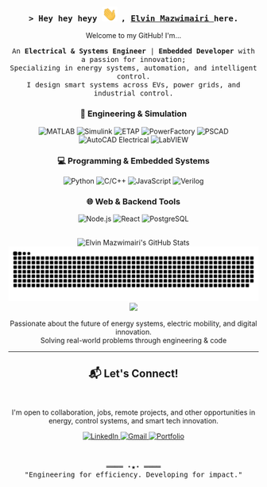 <h3 align="center">
    <samp>> Hey hey heyy 
    <img src="https://raw.githubusercontent.com/ABSphreak/ABSphreak/master/gifs/Hi.gif" width="30px" style="margin-right:8px" alt="hi"/>, 
    <b><a target="_blank" href="https://github.com/elvin2words">
        Elvin Mazwimairi
    </a></b>
    here.
    </samp>
</h3>
<p align="center">Welcome to my GitHub! I'm...</p>
<!-- <p align="center">
  <img src="https://readme-typing-svg.herokuapp.com?font=Fira+Code&weight=500&size=22&duration=3500&pause=800&color=58A6FF&center=true&vCenter=true&multiline=true&width=435&height=1500&lines=「+An+Electrical+&+Systems+Engineer+|+Embedded+Developer+with+a+passion+for+innovation+」;「+Specializing+in+energy+systems,+automation,+and+intelligent+control+」;「I+design+smart+systems+across+EVs,+power+grids,+and+industrial+control.+」" />
</p> -->
<p align="center">
    <samp>
        An <b>Electrical & Systems Engineer</b> | <b>Embedded Developer</b> with a passion for innovation;
        <br>
        Specializing in energy systems, automation, and intelligent control.
        <br>
        I design smart systems across EVs, power grids, and industrial control.
        <br>
    </samp>
</p>
<!-- ─────────────────── TECH STACK ─────────────────── -->
<h3 align="center">🧠 Engineering & Simulation</h3>
<p align="center">
    <img alt="MATLAB" src="https://img.shields.io/badge/-MATLAB-orange?style=flat&logo=Mathworks&logoColor=white">
    <img alt="Simulink" src="https://img.shields.io/badge/-Simulink-darkblue?style=flat&logo=Mathworks&logoColor=white">
    <img alt="ETAP" src="https://img.shields.io/badge/-ETAP-003366?style=flat&logoColor=white">
    <img alt="PowerFactory" src="https://img.shields.io/badge/-PowerFactory-blue?style=flat&logoColor=white">
    <img alt="PSCAD" src="https://img.shields.io/badge/-PSCAD-3b3b3b?style=flat&logoColor=white">
    <img alt="AutoCAD Electrical" src="https://img.shields.io/badge/-AutoCAD%20Electrical-e34f26?style=flat&logo=autodesk&logoColor=white">
    <img alt="LabVIEW" src="https://img.shields.io/badge/-LabVIEW-fad02e?style=flat&logo=National-Instruments&logoColor=black">
</p>
<h3 align="center">💻 Programming & Embedded Systems</h3>
<p align="center">
  <img alt="Python" src="https://img.shields.io/badge/-Python-3776AB?style=flat&logo=Python&logoColor=white">
  <img alt="C/C++" src="https://img.shields.io/badge/-C/C++-00599C?style=flat&logo=cplusplus&logoColor=white">
  <img alt="JavaScript" src="https://img.shields.io/badge/-JavaScript-F7DF1E?style=flat&logo=JavaScript&logoColor=black">
  <img alt="Verilog" src="https://img.shields.io/badge/-Verilog/FPGA-10172a?style=flat&logo=linux&logoColor=37bcf8">
</p>
<h3 align="center">🌐 Web & Backend Tools</h3>
<p align="center">
  <img alt="Node.js" src="https://img.shields.io/badge/-Node.js-339933?style=flat&logo=Node.js&logoColor=white">
  <img alt="React" src="https://img.shields.io/badge/-React-20232a?style=flat&logo=React&logoColor=61dafb">
  <img alt="PostgreSQL" src="https://img.shields.io/badge/-PostgreSQL-336791?style=flat&logo=PostgreSQL&logoColor=white">
</p>
<!-- Visitor Counter -->
<!-- <img src="https://komarev.com/ghpvc/?username=elvin2words&label=Profile%20Visitors&color=blue&style=flat" alt="Visitor Counter" /> -->
<!-- Details Section -->
<div align="center">
    <p align="center">
        <br>
        <!-- GitHub Stats -->
        <img alt="Elvin Mazwimairi's GitHub Stats"
            src="https://github-readme-stats.vercel.app/api?username=elvin2words&show_icons=true&theme=radical" />
        <br>
        <!-- 3D Contribution Graph -->
        <img src="https://github.com/Platane/snk/raw/output/github-contribution-grid-snake.svg" alt="3D Contribution Graph" />
        <br>
        <img src="https://github-readme-stats.vercel.app/api/top-langs/?username=elvin2words&layout=compact&theme=gruvbox" />
        <br>
        <p align="center">
        Passionate about the future of energy systems, electric mobility, and digital innovation.
        <br>
        Solving real-world problems through engineering & code<br>
        </p>
        <hr>
        <h2>📬 Let's Connect!</h2><br>
        <p>
            I'm open to collaboration, jobs, remote projects, and other opportunities in energy, control systems, and smart tech innovation.
        </p>
        <!-- LinkedIn -->
        <a href="https://www.linkedin.com/in/elvin-mazwimairi" target="_blank">
            <img alt="LinkedIn" src="https://img.shields.io/badge/-LinkedIn-0A66C2?style=flat&logo=linkedin&logoColor=white">
        </a>
        <!-- Email -->
        <a href="mailto:elvinmazwimairi@gmail.com" target="_blank">
            <img alt="Gmail" src="https://img.shields.io/badge/-Gmail-EA4335?style=flat&logo=gmail&logoColor=white">
        </a>
        <!-- Portfolio -->
        <a href="https://elvin2words.github.io" target="_blank">
            <img alt="Portfolio" src="https://img.shields.io/badge/Portfolio-green?style=flat-for-the-badge&logo=google-chrome&logoColor=white"/>
        </a>
    </p>
</div>
<br>
<!-- Footer -->
<samp>
    <p align="center">
        ════ ⋆★⋆ ════
    <br>
    "Engineering for efficiency. Developing for impact." 
    <br>
</samp>
<!-- <img src="https://cdn.jsdelivr.net/gh/devicons/devicon/icons/labview/labview-original.svg" width="30"/> -->
